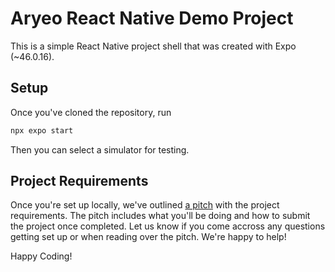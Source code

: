 # Aryeo React Native Demo Project

This is a simple React Native project shell that was created with Expo (~46.0.16).

## Setup

Once you've cloned the repository, run

```bash
npx expo start
```

Then you can select a simulator for testing.

## Project Requirements 

Once you're set up locally, we've outlined [a pitch](https://www.notion.so/aryeo/Aryeo-React-Native-Engineering-Project-73e680f3f185479b9a29515162604613) with the project requirements. The pitch includes what you'll be doing and how to submit the project once completed. Let us know if you come accross any questions getting set up or when reading over the pitch. We're happy to help! 

Happy Coding!